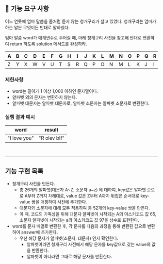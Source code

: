 ## 🚀 기능 요구 사항

어느 연못에 엄마 말씀을 좀처럼 듣지 않는 청개구리가 살고 있었다. 청개구리는 엄마가 하는 말은 무엇이든 반대로 말하였다.

엄마 말씀 word가 매개변수로 주어질 때, 아래 청개구리 사전을 참고해 반대로 변환하여 return 하도록 solution 메서드를 완성하라.

| A | B | C | D | E | F | G | H | I | J | K | L | M | N | O | P | Q | R | S | T | U | V | W | X | Y | Z |
| --- | --- | --- | --- | --- | --- | --- | --- | --- | --- | --- | --- | --- | --- | --- | --- | --- | --- | --- | --- | --- | --- | --- | --- | --- | --- |
| Z | Y | X | W | V | U | T | S | R | Q | P | O | N | M | L | K | J | I | H | G | F | E | D | C | B | A |

### 제한사항

- word는 길이가 1 이상 1,000 이하인 문자열이다.
- 알파벳 외의 문자는 변환하지 않는다.
- 알파벳 대문자는 알파벳 대문자로, 알파벳 소문자는 알파벳 소문자로 변환한다.

### 실행 결과 예시

| word | result |
| --- | --- |
| "I love you" | "R olev blf" |

<br>

--- 

## 기능 구현 목록
- 청개구리 사전을 만든다.
    - 총 26개의 알파벳(대문자 A~Z, 소문자 a~z) 에 대하여, key값은 알파벳 순으로 A부터 Z까지 차례대로, value 값은 Z부터 A까지 뒤집은 순서대로 key-value 쌍을 매핑하여 사전에 추가한다.
    - 대문자와 소문자에 대해 모두 적용하여 총 52개의 key-value 쌍을 만든다.
    - 이 때, 코드의 가독성을 위해 대문자 알파벳이 시작되는 A의 아스키코드 값 65, 소문자 알파벳이 시작되는 a의 아스키코드 값 97을 상수로 표현한다.
- word를 문자 배열로 변환한 후, 각 문자를 다음의 과정을 통해 반환된 값으로 변환하여 answer에 추가한다.
    - 우선 해당 문자가 알파벳(소문자, 대문자) 인지 확인한다.
        - 알파벳이라면 청개구리 사전에서 해당 문자를 key값으로 갖는 value의 값을 반환한다.
        - 알파벳이 아니라면 그대로 해당 문자를 반환한다.